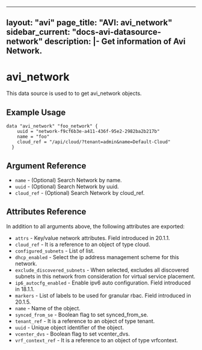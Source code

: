 <!--
    Copyright 2021 VMware, Inc.
    SPDX-License-Identifier: Mozilla Public License 2.0
-->
---
layout: "avi"
page_title: "AVI: avi_network"
sidebar_current: "docs-avi-datasource-network"
description: |-
  Get information of Avi Network.
---

# avi_network

This data source is used to to get avi_network objects.

## Example Usage

```hcl
data "avi_network" "foo_network" {
    uuid = "network-f9cf6b3e-a411-436f-95e2-2982ba2b217b"
    name = "foo"
    cloud_ref = "/api/cloud/?tenant=admin&name=Default-Cloud"
  }
```

## Argument Reference

* `name` - (Optional) Search Network by name.
* `uuid` - (Optional) Search Network by uuid.
* `cloud_ref` - (Optional) Search Network by cloud_ref.
  
## Attributes Reference

In addition to all arguments above, the following attributes are exported:

* `attrs` - Key/value network attributes. Field introduced in 20.1.1.
* `cloud_ref` - It is a reference to an object of type cloud.
* `configured_subnets` - List of list.
* `dhcp_enabled` - Select the ip address management scheme for this network.
* `exclude_discovered_subnets` - When selected, excludes all discovered subnets in this network from consideration for virtual service placement.
* `ip6_autocfg_enabled` - Enable ipv6 auto configuration. Field introduced in 18.1.1.
* `markers` - List of labels to be used for granular rbac. Field introduced in 20.1.5.
* `name` - Name of the object.
* `synced_from_se` - Boolean flag to set synced_from_se.
* `tenant_ref` - It is a reference to an object of type tenant.
* `uuid` - Unique object identifier of the object.
* `vcenter_dvs` - Boolean flag to set vcenter_dvs.
* `vrf_context_ref` - It is a reference to an object of type vrfcontext.

